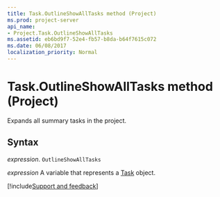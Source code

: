 ```yaml
---
title: Task.OutlineShowAllTasks method (Project)
ms.prod: project-server
api_name:
- Project.Task.OutlineShowAllTasks
ms.assetid: eb6bd9f7-52e4-fb57-b8da-b64f7615c072
ms.date: 06/08/2017
localization_priority: Normal
---
```



# Task.OutlineShowAllTasks method (Project)

Expands all summary tasks in the project.


## Syntax

_expression_. `OutlineShowAllTasks`

_expression_ A variable that represents a [Task](./Project.Task.md) object.

[!include[Support and feedback](~/includes/feedback-boilerplate.md)]